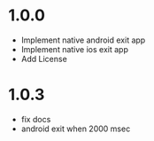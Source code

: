 # 1.0.0

* Implement native android exit app
* Implement native ios exit app
* Add License

# 1.0.3

* fix docs
* android exit when 2000 msec
